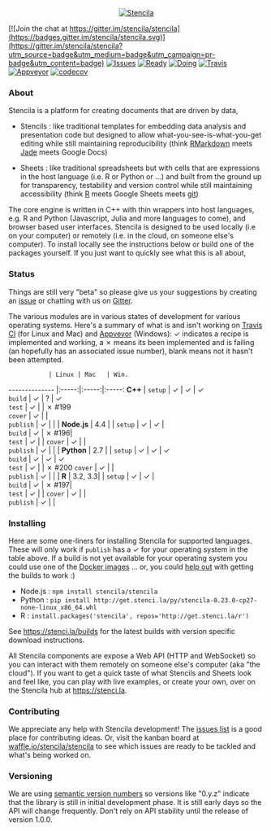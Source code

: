 <div align="center">
	<a href="https://stenci.la/about">
		<img src="http://static.stenci.la/img/logo-name-tagline-500.png" alt="Stencila" style="max-width:200px">
	</a>
</div>

[![Join the chat at https://gitter.im/stencila/stencila](https://badges.gitter.im/stencila/stencila.svg)](https://gitter.im/stencila/stencila?utm_source=badge&utm_medium=badge&utm_campaign=pr-badge&utm_content=badge)
[![Issues](https://img.shields.io/github/issues-raw/badges/shields.svg)](http://waffle.io/stencila/stencila)
[![Ready](https://badge.waffle.io/stencila/stencila.svg?label=1+-+Ready&title=ready)](http://waffle.io/stencila/stencila)
[![Doing](https://badge.waffle.io/stencila/stencila.svg?label=2+-+Doing&title=doing)](http://waffle.io/stencila/stencila)
[![Travis](https://travis-ci.org/stencila/stencila.svg?branch=master)](https://travis-ci.org/stencila/stencila)
[![Appveyor](https://ci.appveyor.com/api/projects/status/github/stencila/stencila?branch=master&svg=true)](https://ci.appveyor.com/project/nokome/stencila)
[![codecov](https://codecov.io/gh/stencila/stencila/branch/master/graph/badge.svg)](https://codecov.io/gh/stencila/stencila)

### About

Stencila is a platform for creating documents that are driven by data,

- Stencils : like traditional templates for embedding data analysis and presentation code but designed to allow what-you-see-is-what-you-get editing while still maintaining reproducibility (think [RMarkdown](http://rmarkdown.rstudio.com/) meets [Jade](http://jade-lang.com/) meets Google Docs)

- Sheets : like traditional spreadsheets but with cells that are expressions in the host language (i.e. R or Python or ...) and built from the ground up for transparency, testability and version control while still maintaining accessibility (think [R](https://www.r-project.org/) meets Google Sheets meets [git](https://git-scm.com/))

The core engine is written in C++ with thin wrappers into host languages, e.g. R and Python (Javascript, Julia and more languages to come), and browser based user interfaces. Stencila is designed to be used locally (i.e on your computer) or remotely (i.e. in the cloud, on someone else's computer). To install locally see the instructions below or build one of the packages yourself. If you just want to quickly see what this is all about, 

### Status

Things are still very "beta" so please give us your suggestions by creating an [issue](https://github.com/stencila/stencila/issues) or chatting with us on [Gitter](https://gitter.im/stencila/stencila).

The various modules are in various states of development for various operating systems. Here's a summary of what is and isn't working on [Travis CI](https://travis-ci.org/stencila/stencila) (for Linux and Mac) and [Appveyor](https://ci.appveyor.com/project/nokome/stencila) (Windows): ✓ indicates a recipe is implemented and working, a ✗ means its been implemented and is failing (an hopefully has an associated issue number), blank means not it hasn't been attempted. 

               | Linux | Mac   | Win. 
-------------- |:-----:|:-----:|:-----:
**C++**        |
`setup`        | ✓     | ✓     | ✓     
`build`        | ✓     | ?     | ✓     
`test`         | ✓     |       | ✗ #199   
`cover`        | ✓     |       |      
`publish`      | ✓     |       | 
               |
**Node.js**    | 4.4   |       |
`setup`        | ✓     | ✓     |     
`build`        | ✓     | ✗ #196|     
`test`         | ✓     |       |
`cover`        | ✓     |       |      
`publish`      | ✓     |       | 
               |
**Python**     | 2.7   |       |
`setup`        | ✓     | ✓     | ✓     
`build`        | ✓     | ✓     | ✓     
`test`         | ✓     |       | ✗ #200
`cover`        | ✓     |       |      
`publish`      | ✓     |       | 
               |
**R**          | 3.2, 3.3|     |
`setup`        | ✓     | ✓     |     
`build`        | ✓     | ✗ #197|     
`test`         | ✓     |       |
`cover`        | ✓     |       |      
`publish`      | ✓     |       |


### Installing

Here are some one-liners for installing Stencila for supported languages. These will only work if `publish` has a ✓ for your operating system in the table above. If a build is not yet available for your operating system you could use one of the [Docker images](docker) ... or, you could [help out](#contributing) with getting the builds to work :)

- Node.js : `npm install stencila/stencila`
- Python : `pip install http://get.stenci.la/py/stencila-0.23.0-cp27-none-linux_x86_64.whl`
- R : `install.packages('stencila', repos='http://get.stenci.la/r')`

See https://stenci.la/builds for the latest builds with version specific download instructions.

All Stencila components are expose a Web API (HTTP and WebSocket) so you can interact with them remotely on someone else's computer (aka "the cloud"). If you want to get a quick taste of what Stencils and Sheets look and feel like, you can play with live examples, or create your own, over on the Stencila hub at https://stenci.la.

### Contributing

We appreciate any help with Stencila development! The [issues list](https://github.com/stencila/stencila/issues) is a good place for contributing ideas. Or, visit the kanban board at [waffle.io/stencila/stencila](https://waffle.io/stencila/stencila) to see which issues are ready to be tackled and what's being worked on.

### Versioning

We are using [semantic version numbers](http://semver.org/) so versions like "0.y.z" indicate that the library is still in initial development phase. It is still early days so the API will change frequently. Don't rely on API stability until the release of version 1.0.0.

